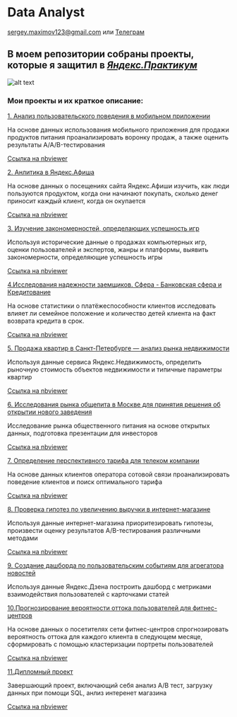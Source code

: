 # Data Analyst
sergey.maximov123@gmail.com  или [Телеграм](https://t.me/black_blooded_blues)

## В моем репозитории собраны проекты, которые я защитил в [*Яндекс.Практикум*](https://praktikum.yandex.ru/data-analyst)
![alt text](https://epidemicworld.com/upload/iblock/da9/da984ded7ead8d6de2f3b1e50c46b770.jpg)

### Мои проекты и их краткое описание:
[1. Анализ пользовательского поведения в мобильном приложении](https://github.com/sergey-maximov-da/praktikum/tree/master/Анализ%20пользовательского%20поведения%20в%20мобильном%20приложении)

На основе данных использования мобильного приложения для продажи продуктов питания проанализировать воронку продаж,
а также оценить результаты A/A/B-тестирования

[Ссылка на nbviewer](https://nbviewer.jupyter.org/github/sergey-maximov-da/praktikum/tree/master/Анализ%20пользовательского%20поведения%20в%20мобильном%20приложении/)

[2. Анлитика в Яндекс.Афиша](https://github.com/sergey-maximov-da/praktikum/tree/master/Аналитика%20в%20Яндекс.Афише)

На основе данных о посещениях сайта Яндекс.Афиши изучить, как люди пользуются продуктом, когда они начинают покупать, 
сколько денег приносит каждый клиент, когда он окупается

[Ссылка на nbviewer](https://nbviewer.jupyter.org/github/sergey-maximov-da/praktikum/tree/master/Аналитика%20в%20Яндекс.Афише/)

[3. Изучение закономерностей, определающих успешность игр](https://github.com/sergey-maximov-da/praktikum/tree/master/Изучение%20закономерностей%2C%20определяющих%20успешность%20игр)

Используя исторические данные о продажах компьютерных игр, оценки пользователей и экспертов, жанры и платформы, 
выявить закономерности, определяющие успешность игры

[Ссылка на nbviewer](https://nbviewer.jupyter.org/github/sergey-maximov-da/praktikum/tree/master/Изучение%20закономерностей%2C%20определяющих%20успешность%20игр/)


[4.Исследования надежности заемщиков. Сфера - Банковская сфера и Кредитование](https://github.com/sergey-maximov-da/praktikum/tree/master/Исследование%20надежности%20заемщиков)

На основе статистики о платёжеспособности клиентов исследовать влияет ли семейное положение и количество детей клиента на факт возврата кредита в срок.

[Ссылка на nbviewer](https://nbviewer.jupyter.org/github/sergey-maximov-da/praktikum/tree/master/Исследование%20надежности%20заемщиков/)


[5. Продажа квартир в Санкт-Петербурге — анализ рынка недвижимости](https://github.com/sergey-maximov-da/praktikum/tree/master/Исследование%20объявлений%20о%20продаже%20квартир)

Используя данные сервиса Яндекс.Недвижимость, определить рыночную стоимость объектов недвижимости и типичные параметры квартир

[Ссылка на nbviewer](https://nbviewer.jupyter.org/github/sergey-maximov-da/praktikum/tree/master/Исследование%20объявлений%20о%20продаже%20квартир/)


[6. Исследования рынка общепита в Москве для принятия решения об открытии нового заведения](https://github.com/sergey-maximov-da/praktikum/tree/master/Исследования%20рынка%20общепита%20в%20Москве%20для%20принятия%20решения%20об%20открытии%20нового%20заведения)

Исследование рынка общественного питания на основе открытых данных, подготовка презентации для инвесторов

[Ссылка на nbviewer](https://nbviewer.jupyter.org/github/sergey-maximov-da/praktikum/tree/master/Исследования%20рынка%20общепита%20в%20Москве%20для%20принятия%20решения%20об%20открытии%20нового%20заведения/)


[7. Определение перспективного тарифа для телеком компании](https://github.com/sergey-maximov-da/praktikum/tree/master/Определение%20перспективного%20тарифа%20для%20телеком%20компании)

На основе данных клиентов оператора сотовой связи проанализировать поведение клиентов и поиск оптимального тарифа

[Ссылка на nbviewer](https://nbviewer.jupyter.org/github/sergey-maximov-da/praktikum/tree/master/Определение%20перспективного%20тарифа%20для%20телеком%20компании/)


[8. Проверка гипотез по увеличению выручки в интернет-магазине](https://github.com/sergey-maximov-da/praktikum/tree/master/Проверка%20гипотез%20по%20увеличению%20выручки%20в%20интернет-магазине)

Используя данные интернет-магазина приоритезировать гипотезы, произвести оценку результатов A/B-тестирования различными методами

[Ссылка на nbviewer](https://nbviewer.jupyter.org/github/sergey-maximov-da/praktikum/tree/master/Проверка%20гипотез%20по%20увеличению%20выручки%20в%20интернет-магазине/)


[9. Создание дашборда по пользовательским событиям для агрегатора новостей](https://github.com/sergey-maximov-da/praktikum/tree/master/Создание%20дашборда%20по%20пользовательским%20событиям%20для%20агрегатора%20новостей)

Используя данные Яндекс.Дзена построить дашборд с метриками взаимодействия пользователей с карточками статей

[10.Прогнозирование вероятности оттока пользователей для фитнес-центров](https://github.com/sergey-maximov-da/praktikum/tree/master/Прогнозирование%20вероятности%20оттока%20пользователей%20для%20фитнес-центров)

На основе данных о посетителях сети фитнес-центров спрогнозировать вероятность оттока для каждого клиента в следующем месяце, сформировать с помощью кластеризации портреты пользователей

[Ссылка на nbviewer](https://nbviewer.jupyter.org/github/sergey-maximov-da/praktikum/tree/master/Прогнозирование%20вероятности%20оттока%20пользователей%20для%20фитнес-центров/)

[11.Дипломный проект](https://github.com/sergey-maximov-da/praktikum/tree/master/Дипломный%20проект)

Завершающий проект, включающий себя анализ A/B тест, загрузку данных при помощи SQL, анлиз интеренет магазина

[Ссылка на nbviewer](https://nbviewer.jupyter.org/github/sergey-maximov-da/praktikum/tree/master/Дипломный%20проект/)



